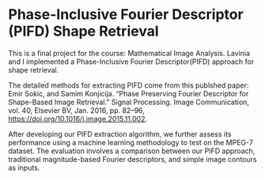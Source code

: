 #  Phase-Inclusive Fourier Descriptor (PIFD) Shape Retrieval
This is a final project for the course: Mathematical Image Analysis. Lavinia and I implemented a Phase-Inclusive Fourier Descriptor(PIFD) approach for shape retrieval.

The detailed methods for extracting PIFD come from this publshed paper: Emir Sokic, and Samim Konjicija. “Phase Preserving Fourier Descriptor for Shape-Based Image Retrieval.” Signal Processing. Image Communication, vol. 40, Elsevier BV, Jan. 2016, pp. 82–96, https://doi.org/10.1016/j.image.2015.11.002.

After developing our PIFD extraction algorithm, we further assess its performance using a machine learning methodology to test on the MPEG-7 dataset. The evaluation involves a comparison between our PIFD approach, traditional magnitude-based Fourier descriptors, and simple image contours as inputs.

‌


